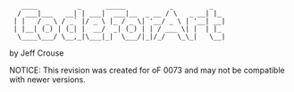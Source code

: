 	   ____          _      _____           _         _   
	  / ___|___   __| | ___|  ___|__  _ __ / \   _ __| |_ 
	 | |   / _ \ / _` |/ _ \ |_ / _ \| '__/ _ \ | '__| __|
	 | |__| (_) | (_| |  __/  _| (_) | | / ___ \| |  | |_ 
	  \____\___/ \__,_|\___|_|  \___/|_|/_/   \_\_|   \__|
	                                                      
by Jeff Crouse

NOTICE: This revision was created for oF 0073 and may not be compatible with newer versions.
